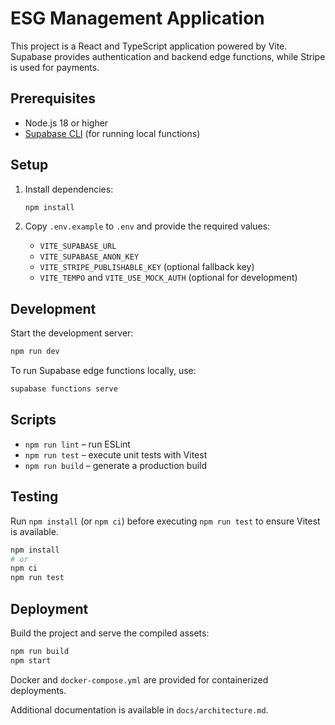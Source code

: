 # ESG Management Application

This project is a React and TypeScript application powered by Vite. Supabase provides authentication and backend edge functions, while Stripe is used for payments.

## Prerequisites

- Node.js 18 or higher
- [Supabase CLI](https://supabase.com/docs/guides/cli) (for running local functions)

## Setup

1. Install dependencies:

   ```bash
   npm install
   ```

2. Copy `.env.example` to `.env` and provide the required values:

   - `VITE_SUPABASE_URL`
   - `VITE_SUPABASE_ANON_KEY`
   - `VITE_STRIPE_PUBLISHABLE_KEY` (optional fallback key)
   - `VITE_TEMPO` and `VITE_USE_MOCK_AUTH` (optional for development)

## Development

Start the development server:

```bash
npm run dev
```

To run Supabase edge functions locally, use:

```bash
supabase functions serve
```

## Scripts

- `npm run lint` – run ESLint
- `npm run test` – execute unit tests with Vitest
- `npm run build` – generate a production build

## Testing

Run `npm install` (or `npm ci`) before executing `npm run test` to ensure
Vitest is available.

```bash
npm install
# or
npm ci
npm run test
```

## Deployment

Build the project and serve the compiled assets:

```bash
npm run build
npm start
```

Docker and `docker-compose.yml` are provided for containerized deployments.

Additional documentation is available in `docs/architecture.md`.
